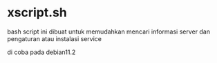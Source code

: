 # xscript.sh

bash script ini dibuat untuk memudahkan mencari informasi server dan pengaturan atau instalasi service

di coba pada debian11.2

